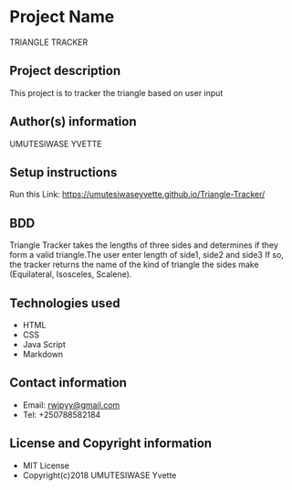 # Project Name
TRIANGLE TRACKER
## Project description
This project is to tracker the triangle based on user input
## Author(s) information
UMUTESIWASE YVETTE
## Setup instructions
Run this Link: https://umutesiwaseyvette.github.io/Triangle-Tracker/
## BDD
Triangle Tracker takes the lengths of three sides and determines if they form a valid triangle.The user enter length of side1, side2 and side3
If so, the tracker returns the name of the kind of triangle the sides make (Equilateral, Isosceles, Scalene).

## Technologies used
* HTML
* CSS
* Java Script
* Markdown
## Contact information
* Email: rwjpyy@gmail.com
* Tel: +250788582184
## License and Copyright information
* MIT License
* Copyright(c)2018 UMUTESIWASE Yvette